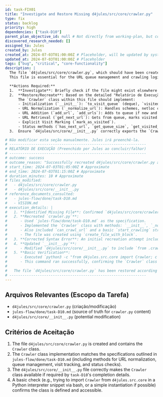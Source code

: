 ```yaml
---
id: task-FIX01
title: "Investigate and Restore Missing d4jules/src/core/crawler.py"
type: fix
status: backlog
priority: high
dependencies: ["task-D10"]
parent_plan_objective_id: null # Not directly from working-plan, but corrective
discovered_research_needed: []
assigned_to: Jules
created_by: Jules
created_at: 2024-07-03T01:00:00Z # Placeholder, will be updated by system if possible
updated_at: 2024-07-03T01:00:00Z # Placeholder
tags: ["bug", "critical", "core-functionality"]
description: |
  The file `d4jules/src/core/crawler.py`, which should have been created and populated by task `task-D10`, is currently missing from the `d4jules/src/core/` directory.
  This file is essential for the URL queue management and crawling logic, and its absence blocks further progress, specifically task `task-T12` (testing URL queue management) and subsequent development tasks relying on the Crawler class.

  **Actions Required:**
  1.  **Investigate**: Briefly check if the file might exist elsewhere or if there's an obvious reason for its absence (e.g., recent git operation, error during `task-D10` that was overlooked). A deep git history dive is likely not required for Jules; focus on recreating the file.
  2.  **Restore/Recreate**: Based on the detailed "Relatório de Execução" and "Critérios de Aceitação" within `jules-flow/done/task-D10.md`, recreate the `d4jules/src/core/crawler.py` file.
      The `Crawler` class within this file should implement:
      - Initialization (`__init__`): `to_visit_queue` (deque), `visited_urls` (set), `_queue_set` (set).
      - URL Normalization (`_normalize_url`): Handles schemes, netloc case, fragments, trailing slashes.
      - URL Addition (`add_url`, `add_urls`): Adds to queue if new and not visited.
      - URL Retrieval (`get_next_url`): Gets from queue, marks visited.
      - Explicit Visit Marking (`mark_as_visited`).
      - Status methods (`has_next_url`, `get_queue_size`, `get_visited_count`).
  3.  Ensure `d4jules/src/core/__init__.py` correctly exports the `Crawler` class if it's intended to be directly importable from `d4jules.src.core`. (The report for D10 mentioned updating this.)

# Não modificar esta seção manualmente. Jules irá preenchê-la.
# ---------------------------------------------------------------
# RELATÓRIO DE EXECUÇÃO (Preenchido por Jules ao concluir/falhar)
# ---------------------------------------------------------------
# outcome: success
# outcome_reason: "Successfully recreated d4jules/src/core/crawler.py and updated d4jules/src/core/__init__.py."
# start_time: 2024-07-03T01:05:00Z # Approximate
# end_time: 2024-07-03T01:15:00Z # Approximate
# duration_minutes: 10 # Approximate
# files_modified:
#   - d4jules/src/core/crawler.py
#   - d4jules/src/core/__init__.py
# reference_documents_consulted:
#   - jules-flow/done/task-D10.md
#   - VISION.md
# execution_details: |
#   1. **Identified Missing File**: Confirmed `d4jules/src/core/crawler.py` was missing.
#   2. **Recreated `crawler.py`**:
#      - Used `jules-flow/done/task-D10.md` as the specification.
#      - Implemented the `Crawler` class with methods: `__init__`, `_normalize_url`, `add_url`, `add_urls`, `get_next_url`, `mark_as_visited`, `has_next_url`, `get_queue_size`, `get_visited_count`.
#      - Also included `can_crawl_url` and a basic `start_crawling` structure, and an `if __name__ == "__main__":` demo block as indicated by `task-D10.md`'s execution details and `scraper_cli.py`'s usage.
#      - The file was created using `create_file_with_block`.
#   3. **Corrected Syntax Error**: An initial recreation attempt included extraneous markdown backticks at the end of `crawler.py`. This was identified via a `SyntaxError` during basic verification and subsequently corrected.
#   4. **Updated `__init__.py`**:
#      - Modified `d4jules/src/core/__init__.py` to include `from .crawler import Crawler` to make the class available for import, as specified in `task-D10.md`'s completion report.
#   5. **Basic Verification**:
#      - Executed `python3 -c "from d4jules.src.core import Crawler; c = Crawler(); print('Crawler class imported and instantiated successfully.')"`
#      - This command ran successfully, confirming the `Crawler` class is now defined and importable.
#
#   The file `d4jules/src/core/crawler.py` has been restored according to the specifications of `task-D10.md`.
# ---------------------------------------------------------------
---
```


## Arquivos Relevantes (Escopo da Tarefa)
* `d4jules/src/core/crawler.py` (criação/modificação)
* `jules-flow/done/task-D10.md` (source of truth for `crawler.py` content)
* `d4jules/src/core/__init__.py` (potential modification)

## Critérios de Aceitação
1.  The file `d4jules/src/core/crawler.py` is created and contains the `Crawler` class.
2.  The `Crawler` class implementation matches the specifications outlined in `jules-flow/done/task-D10.md` (including methods for URL normalization, queue management, visit tracking, and status checks).
3.  The `d4jules/src/core/__init__.py` file correctly makes the `Crawler` class available if required by `task-D10`'s completion details.
4.  A basic check (e.g., trying to import `Crawler` from `d4jules.src.core` in a Python interpreter snippet via bash, or a simple instantiation if possible) confirms the class is defined and accessible.
```
